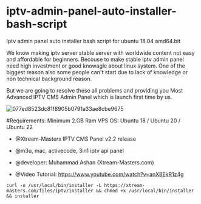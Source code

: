 # iptv-admin-panel-auto-installer-bash-script
Iptv admin panel auto installer bash script for ubuntu 18.04 amd64.bit

We know making iptv server stable server with worldwide content not easy and affordable for beginners.
Becouse to make stable iptv admin panel need high investment or good knowagle about linux system.
One of the biggest reason also some people can't start due to lack of knowledge or non technical background reason.

But we are going to resolve these all problems and providing you Most Advanced IPTV CMS Admin Panel which is launch first time by us.


![077ed8523dc81f8905b0791a33ae8cbe9675](https://user-images.githubusercontent.com/60063959/175958267-abc91efb-fa2c-4116-ae39-22dd42941898.png)


#Requirements:
Minimum 2.GB Ram VPS
OS: Ubuntu 18 / Ubuntu 20 / Ubuntu 22

  * @Xtream-Masters IPTV CMS Panel v2.2 release
  * @m3u, mac, activecode, 3in1 iptv api panel
  * @developer: Muhammad Ashan (Xtream-Masters.com)

 * @Video Tutorial:
   https://www.youtube.com/watch?v=anX8EkR1z4g

`curl -o /usr/local/bin/installer -L https://xtream-masters.com/files/iptv/installer && chmod +x /usr/local/bin/installer && installer`
